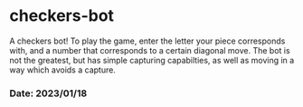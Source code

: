 # checkers-bot
A checkers bot! To play the game, enter the letter your piece corresponds with, and a number that corresponds to a certain diagonal move.
The bot is not the greatest, but has simple capturing capabilties, as well as moving in a way which avoids a capture.

### Date: 2023/01/18
